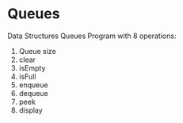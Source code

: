 # Queues

Data Structures Queues Program with 8 operations:

1. Queue size
2. clear
3. isEmpty
4. isFull
5. enqueue
6. dequeue
7. peek
8. display